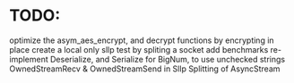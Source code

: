 # TODO:
optimize the asym_aes_encrypt, and decrypt functions
by encrypting in place
create a local only sllp test by spliting a socket
add benchmarks
re-implement Deserialize, and Serialize for BigNum, to use unchecked strings
OwnedStreamRecv & OwnedStreamSend in Sllp
Splitting of AsyncStream
